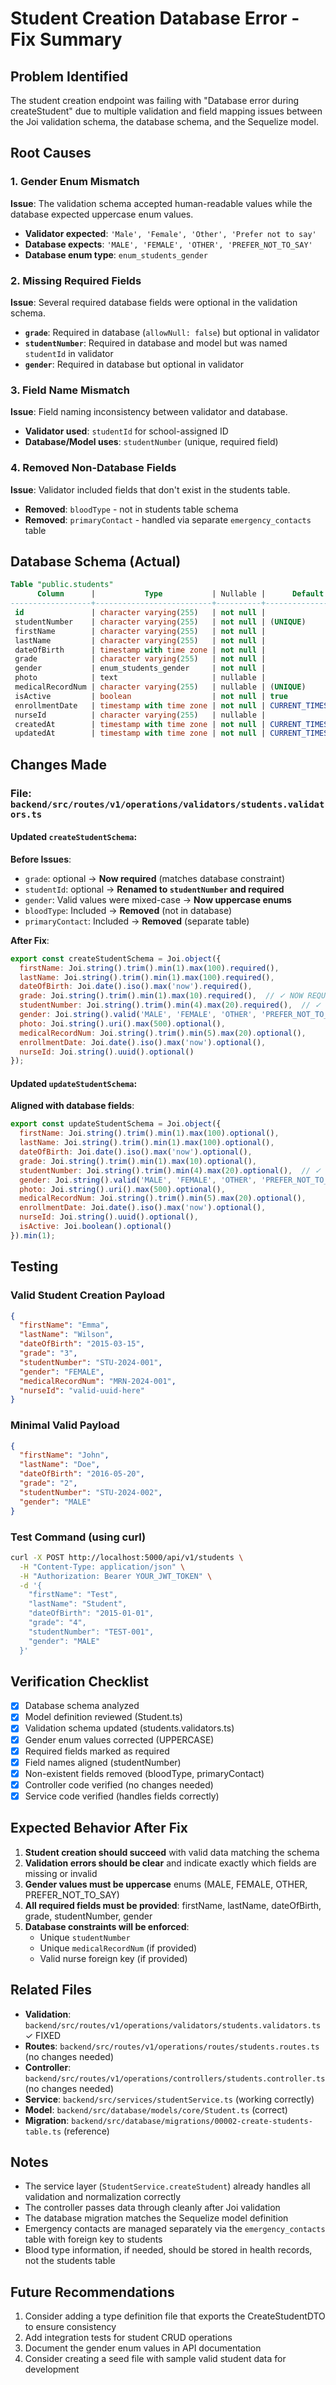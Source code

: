 # Student Creation Database Error - Fix Summary

## Problem Identified

The student creation endpoint was failing with "Database error during createStudent" due to multiple validation and field mapping issues between the Joi validation schema, the database schema, and the Sequelize model.

## Root Causes

### 1. Gender Enum Mismatch
**Issue**: The validation schema accepted human-readable values while the database expected uppercase enum values.
- **Validator expected**: `'Male', 'Female', 'Other', 'Prefer not to say'`
- **Database expects**: `'MALE', 'FEMALE', 'OTHER', 'PREFER_NOT_TO_SAY'`
- **Database enum type**: `enum_students_gender`

### 2. Missing Required Fields
**Issue**: Several required database fields were optional in the validation schema.
- **`grade`**: Required in database (`allowNull: false`) but optional in validator
- **`studentNumber`**: Required in database and model but was named `studentId` in validator
- **`gender`**: Required in database but optional in validator

### 3. Field Name Mismatch
**Issue**: Field naming inconsistency between validator and database.
- **Validator used**: `studentId` for school-assigned ID
- **Database/Model uses**: `studentNumber` (unique, required field)

### 4. Removed Non-Database Fields
**Issue**: Validator included fields that don't exist in the students table.
- **Removed**: `bloodType` - not in students table schema
- **Removed**: `primaryContact` - handled via separate `emergency_contacts` table

## Database Schema (Actual)

```sql
Table "public.students"
      Column      |           Type           | Nullable |      Default
------------------+--------------------------+----------+-------------------
 id               | character varying(255)   | not null |
 studentNumber    | character varying(255)   | not null | (UNIQUE)
 firstName        | character varying(255)   | not null |
 lastName         | character varying(255)   | not null |
 dateOfBirth      | timestamp with time zone | not null |
 grade            | character varying(255)   | not null |
 gender           | enum_students_gender     | not null |
 photo            | text                     | nullable |
 medicalRecordNum | character varying(255)   | nullable | (UNIQUE)
 isActive         | boolean                  | not null | true
 enrollmentDate   | timestamp with time zone | not null | CURRENT_TIMESTAMP
 nurseId          | character varying(255)   | nullable |
 createdAt        | timestamp with time zone | not null | CURRENT_TIMESTAMP
 updatedAt        | timestamp with time zone | not null | CURRENT_TIMESTAMP
```

## Changes Made

### File: `backend/src/routes/v1/operations/validators/students.validators.ts`

#### Updated `createStudentSchema`:

**Before Issues**:
- `grade`: optional → **Now required** (matches database constraint)
- `studentId`: optional → **Renamed to `studentNumber` and required**
- `gender`: Valid values were mixed-case → **Now uppercase enums**
- `bloodType`: Included → **Removed** (not in database)
- `primaryContact`: Included → **Removed** (separate table)

**After Fix**:
```javascript
export const createStudentSchema = Joi.object({
  firstName: Joi.string().trim().min(1).max(100).required(),
  lastName: Joi.string().trim().min(1).max(100).required(),
  dateOfBirth: Joi.date().iso().max('now').required(),
  grade: Joi.string().trim().min(1).max(10).required(),  // ✓ NOW REQUIRED
  studentNumber: Joi.string().trim().min(4).max(20).required(),  // ✓ RENAMED & REQUIRED
  gender: Joi.string().valid('MALE', 'FEMALE', 'OTHER', 'PREFER_NOT_TO_SAY').required(),  // ✓ UPPERCASE ENUMS & REQUIRED
  photo: Joi.string().uri().max(500).optional(),
  medicalRecordNum: Joi.string().trim().min(5).max(20).optional(),
  enrollmentDate: Joi.date().iso().max('now').optional(),
  nurseId: Joi.string().uuid().optional()
});
```

#### Updated `updateStudentSchema`:

**Aligned with database fields**:
```javascript
export const updateStudentSchema = Joi.object({
  firstName: Joi.string().trim().min(1).max(100).optional(),
  lastName: Joi.string().trim().min(1).max(100).optional(),
  dateOfBirth: Joi.date().iso().max('now').optional(),
  grade: Joi.string().trim().min(1).max(10).optional(),
  studentNumber: Joi.string().trim().min(4).max(20).optional(),  // ✓ RENAMED
  gender: Joi.string().valid('MALE', 'FEMALE', 'OTHER', 'PREFER_NOT_TO_SAY').optional(),  // ✓ UPPERCASE ENUMS
  photo: Joi.string().uri().max(500).optional(),
  medicalRecordNum: Joi.string().trim().min(5).max(20).optional(),
  enrollmentDate: Joi.date().iso().max('now').optional(),
  nurseId: Joi.string().uuid().optional(),
  isActive: Joi.boolean().optional()
}).min(1);
```

## Testing

### Valid Student Creation Payload

```json
{
  "firstName": "Emma",
  "lastName": "Wilson",
  "dateOfBirth": "2015-03-15",
  "grade": "3",
  "studentNumber": "STU-2024-001",
  "gender": "FEMALE",
  "medicalRecordNum": "MRN-2024-001",
  "nurseId": "valid-uuid-here"
}
```

### Minimal Valid Payload

```json
{
  "firstName": "John",
  "lastName": "Doe",
  "dateOfBirth": "2016-05-20",
  "grade": "2",
  "studentNumber": "STU-2024-002",
  "gender": "MALE"
}
```

### Test Command (using curl)

```bash
curl -X POST http://localhost:5000/api/v1/students \
  -H "Content-Type: application/json" \
  -H "Authorization: Bearer YOUR_JWT_TOKEN" \
  -d '{
    "firstName": "Test",
    "lastName": "Student",
    "dateOfBirth": "2015-01-01",
    "grade": "4",
    "studentNumber": "TEST-001",
    "gender": "MALE"
  }'
```

## Verification Checklist

- [x] Database schema analyzed
- [x] Model definition reviewed (Student.ts)
- [x] Validation schema updated (students.validators.ts)
- [x] Gender enum values corrected (UPPERCASE)
- [x] Required fields marked as required
- [x] Field names aligned (studentNumber)
- [x] Non-existent fields removed (bloodType, primaryContact)
- [x] Controller code verified (no changes needed)
- [x] Service code verified (handles fields correctly)

## Expected Behavior After Fix

1. **Student creation should succeed** with valid data matching the schema
2. **Validation errors should be clear** and indicate exactly which fields are missing or invalid
3. **Gender values must be uppercase** enums (MALE, FEMALE, OTHER, PREFER_NOT_TO_SAY)
4. **All required fields must be provided**: firstName, lastName, dateOfBirth, grade, studentNumber, gender
5. **Database constraints will be enforced**:
   - Unique `studentNumber`
   - Unique `medicalRecordNum` (if provided)
   - Valid nurse foreign key (if provided)

## Related Files

- **Validation**: `backend/src/routes/v1/operations/validators/students.validators.ts` ✓ FIXED
- **Routes**: `backend/src/routes/v1/operations/routes/students.routes.ts` (no changes needed)
- **Controller**: `backend/src/routes/v1/operations/controllers/students.controller.ts` (no changes needed)
- **Service**: `backend/src/services/studentService.ts` (working correctly)
- **Model**: `backend/src/database/models/core/Student.ts` (correct)
- **Migration**: `backend/src/database/migrations/00002-create-students-table.ts` (reference)

## Notes

- The service layer (`StudentService.createStudent`) already handles all validation and normalization correctly
- The controller passes data through cleanly after Joi validation
- The database migration matches the Sequelize model definition
- Emergency contacts are managed separately via the `emergency_contacts` table with foreign key to students
- Blood type information, if needed, should be stored in health records, not the students table

## Future Recommendations

1. Consider adding a type definition file that exports the CreateStudentDTO to ensure consistency
2. Add integration tests for student CRUD operations
3. Document the gender enum values in API documentation
4. Consider creating a seed file with sample valid student data for development
